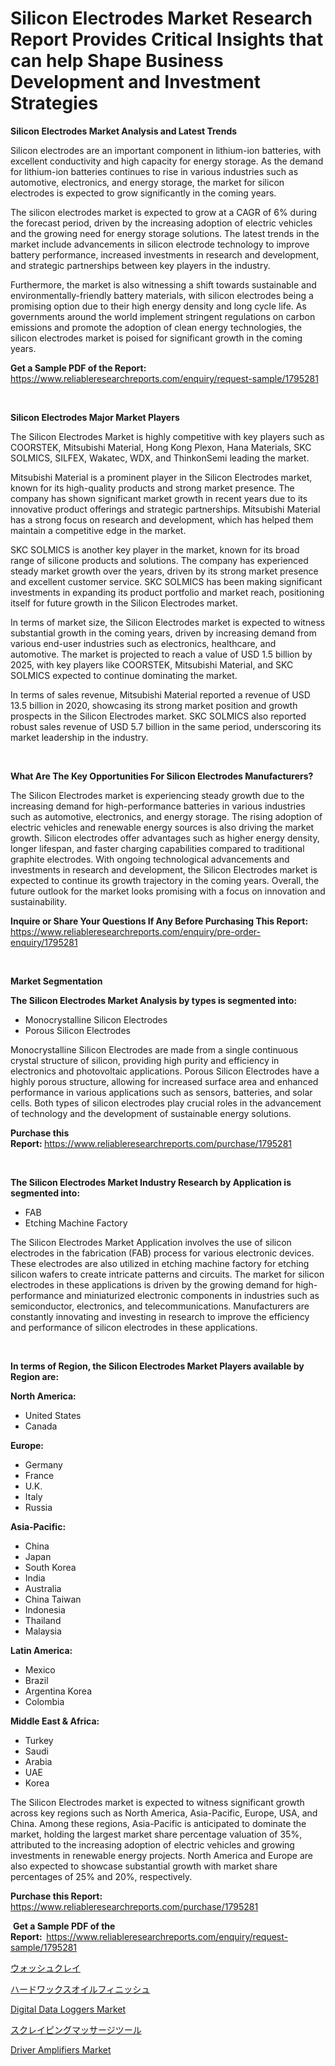 <p><h1>Silicon Electrodes Market Research Report Provides Critical Insights that can help Shape Business Development and Investment Strategies</h1></p><p><strong>Silicon Electrodes Market Analysis and Latest Trends</strong></p>
<p><p>Silicon electrodes are an important component in lithium-ion batteries, with excellent conductivity and high capacity for energy storage. As the demand for lithium-ion batteries continues to rise in various industries such as automotive, electronics, and energy storage, the market for silicon electrodes is expected to grow significantly in the coming years.</p><p>The silicon electrodes market is expected to grow at a CAGR of 6% during the forecast period, driven by the increasing adoption of electric vehicles and the growing need for energy storage solutions. The latest trends in the market include advancements in silicon electrode technology to improve battery performance, increased investments in research and development, and strategic partnerships between key players in the industry.</p><p>Furthermore, the market is also witnessing a shift towards sustainable and environmentally-friendly battery materials, with silicon electrodes being a promising option due to their high energy density and long cycle life. As governments around the world implement stringent regulations on carbon emissions and promote the adoption of clean energy technologies, the silicon electrodes market is poised for significant growth in the coming years.</p></p>
<p><strong>Get a Sample PDF of the Report:&nbsp;</strong> <a href="https://www.reliableresearchreports.com/enquiry/request-sample/1795281">https://www.reliableresearchreports.com/enquiry/request-sample/1795281</a></p>
<p>&nbsp;</p>
<p><strong>Silicon Electrodes Major Market Players</strong></p>
<p><p>The Silicon Electrodes Market is highly competitive with key players such as COORSTEK, Mitsubishi Material, Hong Kong Plexon, Hana Materials, SKC SOLMICS, SILFEX, Wakatec, WDX, and ThinkonSemi leading the market. </p><p>Mitsubishi Material is a prominent player in the Silicon Electrodes market, known for its high-quality products and strong market presence. The company has shown significant market growth in recent years due to its innovative product offerings and strategic partnerships. Mitsubishi Material has a strong focus on research and development, which has helped them maintain a competitive edge in the market. </p><p>SKC SOLMICS is another key player in the market, known for its broad range of silicone products and solutions. The company has experienced steady market growth over the years, driven by its strong market presence and excellent customer service. SKC SOLMICS has been making significant investments in expanding its product portfolio and market reach, positioning itself for future growth in the Silicon Electrodes market.</p><p>In terms of market size, the Silicon Electrodes market is expected to witness substantial growth in the coming years, driven by increasing demand from various end-user industries such as electronics, healthcare, and automotive. The market is projected to reach a value of USD 1.5 billion by 2025, with key players like COORSTEK, Mitsubishi Material, and SKC SOLMICS expected to continue dominating the market.</p><p>In terms of sales revenue, Mitsubishi Material reported a revenue of USD 13.5 billion in 2020, showcasing its strong market position and growth prospects in the Silicon Electrodes market. SKC SOLMICS also reported robust sales revenue of USD 5.7 billion in the same period, underscoring its market leadership in the industry.</p></p>
<p>&nbsp;</p>
<p><strong>What Are The Key Opportunities For Silicon Electrodes Manufacturers?</strong></p>
<p><p>The Silicon Electrodes market is experiencing steady growth due to the increasing demand for high-performance batteries in various industries such as automotive, electronics, and energy storage. The rising adoption of electric vehicles and renewable energy sources is also driving the market growth. Silicon electrodes offer advantages such as higher energy density, longer lifespan, and faster charging capabilities compared to traditional graphite electrodes. With ongoing technological advancements and investments in research and development, the Silicon Electrodes market is expected to continue its growth trajectory in the coming years. Overall, the future outlook for the market looks promising with a focus on innovation and sustainability.</p></p>
<p><strong>Inquire or Share Your Questions If Any Before Purchasing This Report:</strong> <a href="https://www.reliableresearchreports.com/enquiry/pre-order-enquiry/1795281">https://www.reliableresearchreports.com/enquiry/pre-order-enquiry/1795281</a></p>
<p>&nbsp;</p>
<p><strong>Market Segmentation</strong></p>
<p><strong>The Silicon Electrodes Market Analysis by types is segmented into:</strong></p>
<p><ul><li>Monocrystalline Silicon Electrodes</li><li>Porous Silicon Electrodes</li></ul></p>
<p><p>Monocrystalline Silicon Electrodes are made from a single continuous crystal structure of silicon, providing high purity and efficiency in electronics and photovoltaic applications. Porous Silicon Electrodes have a highly porous structure, allowing for increased surface area and enhanced performance in various applications such as sensors, batteries, and solar cells. Both types of silicon electrodes play crucial roles in the advancement of technology and the development of sustainable energy solutions.</p></p>
<p><strong>Purchase this Report:&nbsp;</strong><a href="https://www.reliableresearchreports.com/purchase/1795281">https://www.reliableresearchreports.com/purchase/1795281</a></p>
<p>&nbsp;</p>
<p><strong>The Silicon Electrodes Market Industry Research by Application is segmented into:</strong></p>
<p><ul><li>FAB</li><li>Etching Machine Factory</li></ul></p>
<p><p>The Silicon Electrodes Market Application involves the use of silicon electrodes in the fabrication (FAB) process for various electronic devices. These electrodes are also utilized in etching machine factory for etching silicon wafers to create intricate patterns and circuits. The market for silicon electrodes in these applications is driven by the growing demand for high-performance and miniaturized electronic components in industries such as semiconductor, electronics, and telecommunications. Manufacturers are constantly innovating and investing in research to improve the efficiency and performance of silicon electrodes in these applications.</p></p>
<p>&nbsp;</p>
<p><strong>In terms of Region, the Silicon Electrodes Market Players available by Region are:</strong></p>
<p>
    <p> <strong> North America: </strong>
        <ul>
            <li>United States</li>
            <li>Canada</li>
        </ul>
        </p> 
    <p> <strong> Europe: </strong>
        <ul>
            <li>Germany</li>
            <li>France</li>
            <li>U.K.</li>
            <li>Italy</li>
            <li>Russia</li>
        </ul>
        </p> 
    <p> <strong> Asia-Pacific: </strong>
        <ul>
            <li>China</li>
            <li>Japan</li>
            <li>South Korea</li>
            <li>India</li>
            <li>Australia</li>
            <li>China Taiwan</li>
            <li>Indonesia</li>
            <li>Thailand</li>
            <li>Malaysia</li>
        </ul>
        </p> 
    <p> <strong> Latin America: </strong>
        <ul>
            <li>Mexico</li>
            <li>Brazil</li>
            <li>Argentina Korea</li>
            <li>Colombia</li>
        </ul>
        </p> 
    <p> <strong> Middle East & Africa: </strong>
        <ul>
            <li>Turkey</li>
            <li>Saudi</li>
            <li>Arabia</li>
            <li>UAE</li>
            <li>Korea</li>
        </ul>
    </p>
    </p>
<p><p>The Silicon Electrodes market is expected to witness significant growth across key regions such as North America, Asia-Pacific, Europe, USA, and China. Among these regions, Asia-Pacific is anticipated to dominate the market, holding the largest market share percentage valuation of 35%, attributed to the increasing adoption of electric vehicles and growing investments in renewable energy projects. North America and Europe are also expected to showcase substantial growth with market share percentages of 25% and 20%, respectively.</p></p>
<p><strong>Purchase this Report: </strong><a href="https://www.reliableresearchreports.com/purchase/1795281">https://www.reliableresearchreports.com/purchase/1795281</a></p>
<p>&nbsp;<strong>Get a Sample PDF of the Report:&nbsp;&nbsp;</strong><a href="https://www.reliableresearchreports.com/enquiry/request-sample/1795281">https://www.reliableresearchreports.com/enquiry/request-sample/1795281</a></p>
<p><strong></strong></p>
<p><p><a href="https://github.com/RodHoppe07/Market-Research-Report-List-1/blob/main/886018410281.md">ウォッシュクレイ</a></p><p><a href="https://github.com/laurenreichert/Market-Research-Report-List-1/blob/main/240695610280.md">ハードワックスオイルフィニッシュ</a></p><p><a href="https://github.com/provorikovar/Market-Research-Report-List-3/blob/main/digital-data-loggers-market.md">Digital Data Loggers Market</a></p><p><a href="https://medium.com/@amarart56456/%E3%83%9E%E3%83%83%E3%82%B5%E3%83%BC%E3%82%B8%E7%94%A8%E3%82%B9%E3%82%AF%E3%83%AC%E3%82%A4%E3%83%94%E3%83%B3%E3%82%B0%E3%83%84%E3%83%BC%E3%83%AB%E5%B8%82%E5%A0%B4%E5%88%86%E6%9E%90-%E3%81%9D%E3%81%AEcagr-%E5%B8%82%E5%A0%B4%E3%82%BB%E3%82%B0%E3%83%A1%E3%83%B3%E3%83%86%E3%83%BC%E3%82%B7%E3%83%A7%E3%83%B3-%E3%81%8A%E3%82%88%E3%81%B3%E3%82%B0%E3%83%AD%E3%83%BC%E3%83%90%E3%83%AB%E7%94%A3%E6%A5%AD%E6%A6%82%E8%A6%81-a6f390f25a77">スクレイピングマッサージツール</a></p><p><a href="https://github.com/CliffMedina6/Market-Research-Report-List-4/blob/main/driver-amplifiers-market.md">Driver Amplifiers Market</a></p></p>